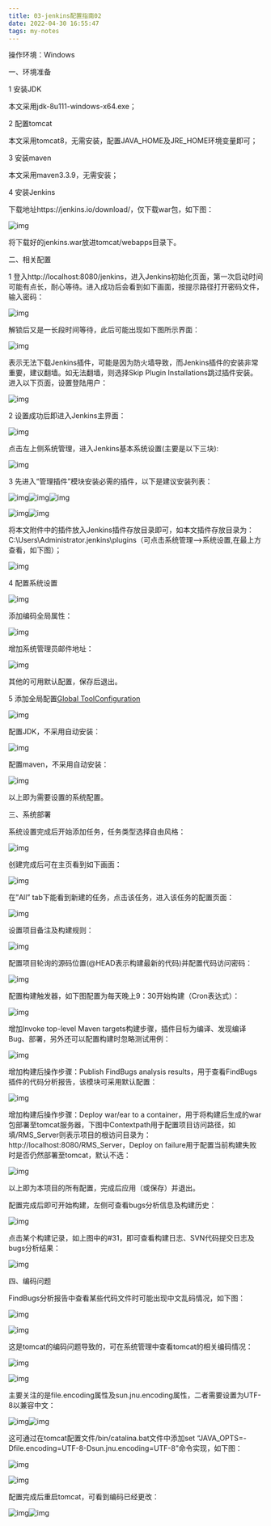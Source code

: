 ```yaml
---
title: 03-jenkins配置指南02
date: 2022-04-30 16:55:47
tags: my-notes
---
```

操作环境：Windows

一、环境准备

1 安装JDK

  本文采用jdk-8u111-windows-x64.exe；

2 配置tomcat

  本文采用tomcat8，无需安装，配置JAVA_HOME及JRE_HOME环境变量即可；

3 安装maven

  本文采用maven3.3.9，无需安装；

4 安装Jenkins

  下载地址https://jenkins.io/download/，仅下载war包，如下图：

![img](assets/20170822111227642)



将下载好的jenkins.war放进tomcat/webapps目录下。

 

二、相关配置

1 登入http://localhost:8080/jenkins，进入Jenkins初始化页面，第一次启动时间可能有点长，耐心等待。进入成功后会看到如下画面，按提示路径打开密码文件，输入密码：

![img](assets/20170822111233744)



解锁后又是一长段时间等待，此后可能出现如下图所示界面：

![img](assets/20170822111238448)



表示无法下载Jenkins插件，可能是因为防火墙导致，而Jenkins插件的安装非常重要，建议翻墙。如无法翻墙，则选择Skip Plugin Installations跳过插件安装。进入以下页面，设置登陆用户：

![img](assets/20170822111243152)

 

2 设置成功后即进入Jenkins主界面：

![img](assets/20170822111250116)



点击左上侧系统管理，进入Jenkins基本系统设置(主要是以下三块):

![img](assets/20170822111254569)



3 先进入“管理插件”模块安装必需的插件，以下是建议安装列表：



![img](assets/20170822111259298)![img](assets/20170822111305439)![img](assets/20170822111309988)

 ![img](assets/20170822111317184)![img](assets/20170822111322935)







将本文附件中的插件放入Jenkins插件存放目录即可，如本文插件存放目录为：C:\Users\Administrator\.jenkins\plugins（可点击系统管理–>系统设置,在最上方查看，如下图）；

![img](assets/20170822111328292)

 

4 配置系统设置

 ![img](assets/20170822111332935)

添加编码全局属性：

![img](assets/20170822111336995)



增加系统管理员邮件地址：

![img](assets/20170822111341508)



其他的可用默认配置，保存后退出。

5 添加全局配置[Global ToolConfiguration](http://localhost:8080/jenkins/configureTools)

![img](https://img-blog.csdn.net/20170822111332935)



配置JDK，不采用自动安装：



![img](assets/20170822111346314)

配置maven，不采用自动安装：

![img](assets/20170822111352718)



以上即为需要设置的系统配置。

 

三、系统部署

系统设置完成后开始添加任务，任务类型选择自由风格：

![img](assets/20170822111357615)



创建完成后可在主页看到如下画面：

![img](assets/20170822111402977)



在”All” tab下能看到新建的任务，点击该任务，进入该任务的配置页面：

![img](assets/20170822111410237)



设置项目备注及构建规则：

![img](assets/20170822111415251)



配置项目轮询的源码位置(@HEAD表示构建最新的代码)并配置代码访问密码：

![img](assets/20170822111420787)



配置构建触发器，如下图配置为每天晚上9：30开始构建（Cron表达式）：

![img](assets/20170822111425533)



增加Invoke top-level Maven targets构建步骤，插件目标为编译、发现编译Bug、部署，另外还可以配置构建时忽略测试用例：

![img](assets/20170822111430524)



增加构建后操作步骤：Publish FindBugs analysis results，用于查看FindBugs插件的代码分析报告，该模块可采用默认配置：

![img](assets/20170822111435126)



增加构建后操作步骤：Deploy war/ear to a container，用于将构建后生成的war包部署至tomcat服务器，下图中Contextpath用于配置项目访问路径，如填/RMS_Server则表示项目的根访问目录为：http://localhost:8080/RMS_Server，Deploy on failure用于配置当前构建失败时是否仍然部署至tomcat，默认不选：

![img](assets/20170822111439496)



以上即为本项目的所有配置，完成后应用（或保存）并退出。

配置完成后即可开始构建，左侧可查看bugs分析信息及构建历史：

![img](assets/20170822111443945)



点击某个构建记录，如上图中的#31，即可查看构建日志、SVN代码提交日志及bugs分析结果：



 ![img](assets/20170822111448299)

 

 

四、编码问题

FindBugs分析报告中查看某些代码文件时可能出现中文乱码情况，如下图：

![img](assets/20170822111452905)

![img](assets/20170822111457231)





这是tomcat的编码问题导致的，可在系统管理中查看tomcat的相关编码情况：

![img](assets/20170822111502231)

![img](assets/20170822111506378)





主要关注的是file.encoding属性及sun.jnu.encoding属性，二者需要设置为UTF-8以兼容中文：



![img](assets/20170822111510947)![img](assets/20170822111516153)

 

这可通过在tomcat配置文件/bin/catalina.bat文件中添加set “JAVA_OPTS=-Dfile.encoding=UTF-8-Dsun.jnu.encoding=UTF-8”命令实现，如下图：

![img](assets/20170822111520877)

![img](assets/20170822111525536)





配置完成后重启tomcat，可看到编码已经更改：

![img](assets/20170822111532163)![img](assets/20170822111536631)